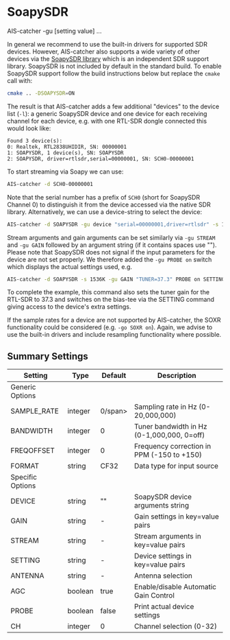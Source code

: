 # SoapySDR

<div class="command-container">
    <div class="command-syntax">
        <span class="cmd-name">AIS-catcher</span>
        <span class="cmd-flag">-gu</span>
        [<span class="cmd-setting">setting</span> <span class="cmd-value">value</span>]
        ...
    </div>
</div>

In general we recommend to use the built-in drivers for supported SDR  devices. However, AIS-catcher also supports a wide variety of other devices via the [SoapySDR library](https://github.com/pothosware/SoapySDR/wiki) which is an independent SDR support library. SoapySDR is not included by default in the standard build. To enable SoapySDR support follow the build instructions below but replace the ```cmake``` call with:
```bash
cmake .. -DSOAPYSDR=ON
```
The result is that AIS-catcher adds a few additional "devices" to the device list (```-l```): a generic SoapySDR device and one device for each receiving channel for each device, e.g. with one RTL-SDR dongle connected this would look like:
```
Found 3 device(s):
0: Realtek, RTL2838UHIDIR, SN: 00000001
1: SOAPYSDR, 1 device(s), SN: SOAPYSDR
2: SOAPYSDR, driver=rtlsdr,serial=00000001, SN: SCH0-00000001
```
To start streaming via Soapy we can use:
```bash
AIS-catcher -d SCH0-00000001
```
Note that the serial number has a prefix of ```SCH0``` (short for SoapySDR Channel 0) to distinguish it from the device accessed via the native SDR library. Alternatively, we can use a device-string to select the device: 
```bash
AIS-catcher -d SOAPYSDR -gu device "serial=00000001,driver=rtlsdr" -s 1536K
```
Stream arguments and gain arguments can be set similarly via ```-gu STREAM``` and ```-gu GAIN``` followed by an argument string (if it contains spaces use ""). Please note that SoapySDR does not signal if the input parameters for the device are not set properly. We therefore added the ```-gu PROBE on``` switch which displays the actual settings used, e.g.
```bash
AIS-catcher -d SOAPYSDR -s 1536K -gu GAIN "TUNER=37.3" PROBE on SETTINGS "biastee=true"
```
To complete the example, this command also sets the tuner gain for the RTL-SDR to 37.3 and switches on the bias-tee via the SETTING command giving access to the device's extra settings.

If the sample rates for a device are not supported by AIS-catcher, the SOXR functionality could be considered (e.g. ```-go SOXR on```). Again, we advise to use the built-in drivers and include resampling functionality where possible.  

## Summary Settings

<div class="input-table" markdown>

| Setting | Type | Default | Description |
|---------|------|---------|-------------|
| Generic Options | | | |
| <span class="cmd-setting">SAMPLE_RATE</span> | integer | <span class="cmd-value">0/span> | Sampling rate in Hz (0-20,000,000) |
| <span class="cmd-setting">BANDWIDTH</span> | integer | <span class="cmd-value">0</span> | Tuner bandwidth in Hz (0-1,000,000, 0=off) |
| <span class="cmd-setting">FREQOFFSET</span> | integer | <span class="cmd-value">0</span> | Frequency correction in PPM (-150 to +150) |
| <span class="cmd-setting">FORMAT</span> | string | <span class="cmd-value">CF32</span> | Data type for input source |
| Specific Options | | | |
| <span class="cmd-setting">DEVICE</span> | string | <span class="cmd-value">""</span> | SoapySDR device arguments string |
| <span class="cmd-setting">GAIN</span> | string | <span class="cmd-value">-</span> | Gain settings in key=value pairs |
| <span class="cmd-setting">STREAM</span> | string | <span class="cmd-value">-</span> | Stream arguments in key=value pairs |
| <span class="cmd-setting">SETTING</span> | string | <span class="cmd-value">-</span> | Device settings in key=value pairs |
| <span class="cmd-setting">ANTENNA</span> | string | <span class="cmd-value">-</span> | Antenna selection |
| <span class="cmd-setting">AGC</span> | boolean | <span class="cmd-value">true</span> | Enable/disable Automatic Gain Control |
| <span class="cmd-setting">PROBE</span> | boolean | <span class="cmd-value">false</span> | Print actual device settings |
| <span class="cmd-setting">CH</span> | integer | <span class="cmd-value">0</span> | Channel selection (0-32) |

</div>